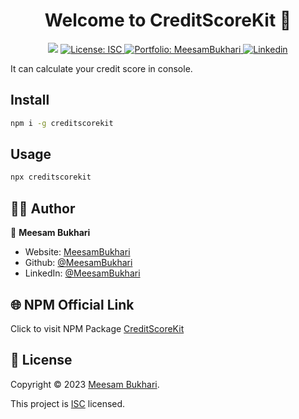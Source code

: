 <h1 align="center">Welcome to CreditScoreKit 👋</h1>

<p align="center">
  <img src="https://img.shields.io/badge/Version-1.0.4-blue.svg?cacheSeconds=2592000"/>
  <a href="https://github.com/MeesamBukhari/creditscorekit/blob/master/LICENSE.txt">
    <img alt="License: ISC" src="https://img.shields.io/badge/License-ISC-red.svg" target="_blank" />
  </a>
  <a href="https://meesambukharipk.web.app/">
    <img alt="Portfolio: MeesamBukhari" src="https://img.shields.io/badge/My_Portfolio-purple" target="_blank"/>
  </a>
  <a href="https://www.linkedin.com/in/meesambukhari/">
    <img alt="Linkedin" src="https://img.shields.io/badge/Linkedin-0A66C2" target="_blank" />
  </a>
</p>

It can calculate your credit score in console.

## Install

```sh
npm i -g creditscorekit
```

## Usage

```sh
npx creditscorekit
```

## 👨‍💻 Author

👤 **Meesam Bukhari**

* Website: [MeesamBukhari](https://meesambukharipk.web.app)
* Github: [@MeesamBukhari](https://github.com/MeesamBukhari)
* LinkedIn: [@MeesamBukhari](https://linkedin.com/in/MeesamBukhari)

## 🌐 NPM Official Link
Click to visit NPM Package [CreditScoreKit](https://npmjs.com/package/creditscorekit/)

## 📝 License

Copyright © 2023 [Meesam Bukhari](https://github.com/MeesamBukhari).

This project is [ISC](https://choosealicense.com/licenses/isc/) licensed.
